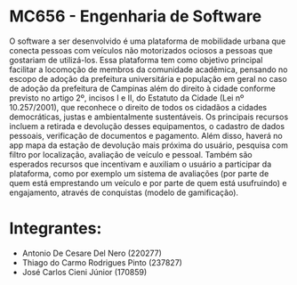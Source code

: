 # MC656 - Engenharia de Software

O software a ser desenvolvido é uma plataforma de mobilidade urbana que conecta pessoas 
com veículos não motorizados ociosos a pessoas que gostariam de utilizá-los. Essa plataforma tem 
como objetivo principal facilitar a locomoção de membros da comunidade acadêmica, pensando no 
escopo de adoção da prefeitura universitária e população em geral no caso de adoção da prefeitura 
de Campinas além do direito à cidade conforme previsto no artigo 2º, incisos I e II, do Estatuto da 
Cidade (Lei nº 10.257/2001), que reconhece o direito de todos os cidadãos a cidades democráticas, 
justas e ambientalmente sustentáveis. Os principais recursos incluem a retirada e devolução desses 
equipamentos, o cadastro de dados pessoais, verificação de documentos e pagamento. Além disso, 
haverá no app mapa da estação de devolução mais próxima do usuário, pesquisa com filtro por 
localização, avaliação de veículo e pessoal. Também são esperados recursos que incentivam e 
auxiliam o usuário a participar da plataforma, como por exemplo um sistema de avaliações (por parte 
de quem está emprestando um veículo e por parte de quem está usufruindo) e engajamento, através 
de conquistas (modelo de gamificação).

# Integrantes:

- Antonio De Cesare Del Nero (220277)
- Thiago do Carmo Rodrigues Pinto (237827)
- José Carlos Cieni Júnior (170859)
